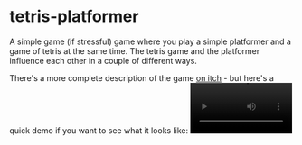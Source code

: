 # tetris-platformer
A simple game (if stressful) game where you play a simple platformer and a game of tetris at the same time.  The tetris game and the platformer influence each other in a couple of different ways.

There's a more complete description of the game [on itch](https://itseieio.itch.io/platris) - but here's a quick demo if you want to see what it looks like:
<video src='https://user-images.githubusercontent.com/1676311/230997942-2d768fa3-ca04-469b-8f35-109bb8ae6481.mp4' width=180/>



